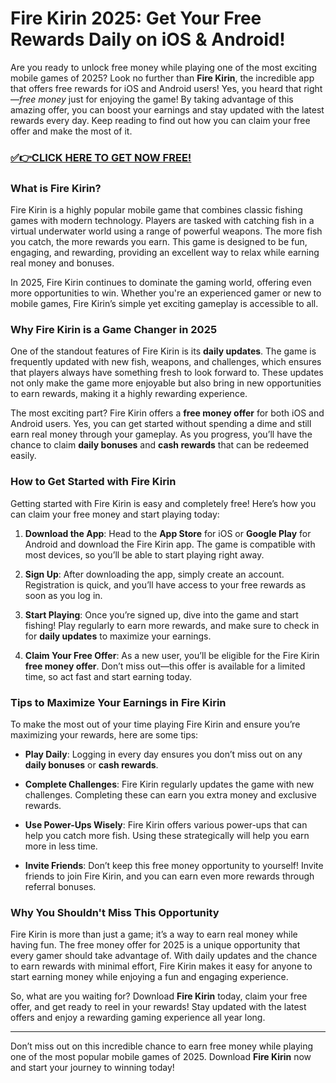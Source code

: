 # Fire Kirin 2025: Get Your Free Rewards Daily on iOS & Android!

Are you ready to unlock free money while playing one of the most exciting mobile games of 2025? Look no further than **Fire Kirin**, the incredible app that offers free rewards for iOS and Android users! Yes, you heard that right—*free money* just for enjoying the game! By taking advantage of this amazing offer, you can boost your earnings and stay updated with the latest rewards every day. Keep reading to find out how you can claim your free offer and make the most of it.

### [✅👉CLICK HERE TO GET NOW FREE!](https://freeforyou.xyz/fire/kirin/go/)

### What is Fire Kirin?

Fire Kirin is a highly popular mobile game that combines classic fishing games with modern technology. Players are tasked with catching fish in a virtual underwater world using a range of powerful weapons. The more fish you catch, the more rewards you earn. This game is designed to be fun, engaging, and rewarding, providing an excellent way to relax while earning real money and bonuses. 

In 2025, Fire Kirin continues to dominate the gaming world, offering even more opportunities to win. Whether you're an experienced gamer or new to mobile games, Fire Kirin’s simple yet exciting gameplay is accessible to all.

### Why Fire Kirin is a Game Changer in 2025

One of the standout features of Fire Kirin is its **daily updates**. The game is frequently updated with new fish, weapons, and challenges, which ensures that players always have something fresh to look forward to. These updates not only make the game more enjoyable but also bring in new opportunities to earn rewards, making it a highly rewarding experience.

The most exciting part? Fire Kirin offers a **free money offer** for both iOS and Android users. Yes, you can get started without spending a dime and still earn real money through your gameplay. As you progress, you’ll have the chance to claim **daily bonuses** and **cash rewards** that can be redeemed easily.

### How to Get Started with Fire Kirin

Getting started with Fire Kirin is easy and completely free! Here’s how you can claim your free money and start playing today:

1. **Download the App**: Head to the **App Store** for iOS or **Google Play** for Android and download the Fire Kirin app. The game is compatible with most devices, so you’ll be able to start playing right away.
   
2. **Sign Up**: After downloading the app, simply create an account. Registration is quick, and you’ll have access to your free rewards as soon as you log in.

3. **Start Playing**: Once you’re signed up, dive into the game and start fishing! Play regularly to earn more rewards, and make sure to check in for **daily updates** to maximize your earnings.

4. **Claim Your Free Offer**: As a new user, you’ll be eligible for the Fire Kirin **free money offer**. Don’t miss out—this offer is available for a limited time, so act fast and start earning today.

### Tips to Maximize Your Earnings in Fire Kirin

To make the most out of your time playing Fire Kirin and ensure you’re maximizing your rewards, here are some tips:

- **Play Daily**: Logging in every day ensures you don’t miss out on any **daily bonuses** or **cash rewards**.
  
- **Complete Challenges**: Fire Kirin regularly updates the game with new challenges. Completing these can earn you extra money and exclusive rewards.

- **Use Power-Ups Wisely**: Fire Kirin offers various power-ups that can help you catch more fish. Using these strategically will help you earn more in less time.

- **Invite Friends**: Don’t keep this free money opportunity to yourself! Invite friends to join Fire Kirin, and you can earn even more rewards through referral bonuses.

### Why You Shouldn't Miss This Opportunity

Fire Kirin is more than just a game; it’s a way to earn real money while having fun. The free money offer for 2025 is a unique opportunity that every gamer should take advantage of. With daily updates and the chance to earn rewards with minimal effort, Fire Kirin makes it easy for anyone to start earning money while enjoying a fun and engaging experience.

So, what are you waiting for? Download **Fire Kirin** today, claim your free offer, and get ready to reel in your rewards! Stay updated with the latest offers and enjoy a rewarding gaming experience all year long.

---

Don’t miss out on this incredible chance to earn free money while playing one of the most popular mobile games of 2025. Download **Fire Kirin** now and start your journey to winning today!
